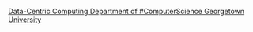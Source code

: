 [Data-Centric Computing   Department of #ComputerScience   Georgetown University](https://qi.tc/qi/119040)